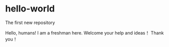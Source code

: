 # hello-world
The first new repository

Hello, humans!
I am a freshman here.
Welcome your help and ideas！
Thank you！
